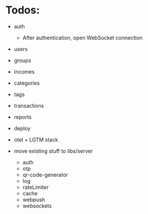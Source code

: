 # Todos:

- auth
  - After authentication, open WebSocket connection
- users
- groups
- incomes
- categories
- tags
- transactions
- reports

- deploy

- otel + LGTM stack

- move existing stuff to libs/server
  - auth
  - otp
  - qr-code-generator
  - log
  - rateLimiter
  - cache
  - webpush
  - websockets
